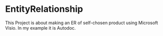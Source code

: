 # EntityRelationship
This Project is about making an ER of self-chosen product using Microsoft Visio. In my example it is Autodoc.
